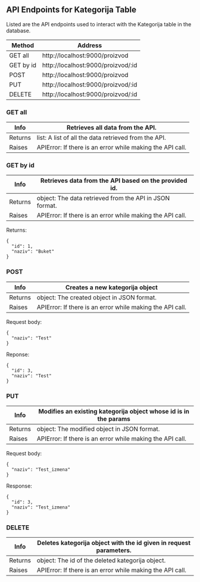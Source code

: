 ## API Endpoints for Kategorija Table
Listed are the API endpoints used to interact with the Kategorija table in the database.

| Method      | Address                               |
|-------------|---------------------------------------|
| GET all     | http://localhost:9000/proizvod        |
| GET by id   | http://localhost:9000/proizvod/:id    |
| POST        | http://localhost:9000/proizvod        |
| PUT         | http://localhost:9000/proizvod/:id    |
| DELETE      | http://localhost:9000/proizvod/:id    |

### GET all

| Info    | Retrieves all data from the API.                            |
|---------|-------------------------------------------------------------|
| Returns | list: A list of all the data retrieved from the API.        |
| Raises  | APIError:  If there is an error while making the API call.  |

### GET by id

| Info    | Retrieves data from the API based on the provided id.        |
|---------|--------------------------------------------------------------|
| Returns | object: The data retrieved from the API in JSON format.      |
| Raises  | APIError: If there is an error while making the API call.    |

Returns:
```
{
  "id": 1,
  "naziv": "Buket"
}
```

### POST

| Info    | Creates a new kategorija object                              |
|---------|--------------------------------------------------------------|
| Returns | object: The created object in JSON format.                   |
| Raises  | APIError: If there is an error while making the API call.    |

Request body:
```
{
  "naziv": "Test"
}
```

Reponse:
```
{
  "id": 3,
  "naziv": "Test"
}
```

### PUT

| Info    | Modifies an existing kategorija object whose id is in the params   |
|---------|--------------------------------------------------------------------|
| Returns | object: The modified object in JSON format.                        |
| Raises  | APIError: If there is an error while making the API call.          |

Request body:
```
{
  "naziv": "Test_izmena"
}
```

Response:
```
{
  "id": 3,
  "naziv": "Test_izmena"
}
```

### DELETE

| Info    | Deletes kategorija object with the id given in request parameters. |
|---------|--------------------------------------------------------------------|
| Returns | object: The id of the deleted kategorija object.                   |
| Raises  | APIError: If there is an error while making the API call.          |
